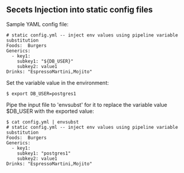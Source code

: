 ## Secets Injection into static config files

Sample YAML config file:

```
# static config.yml -- inject env values using pipeline variable substitution
Foods:  Burgers
Generics:
  - key1:
    subkey1: "${DB_USER}"
    subkey2: value1
Drinks: "EspressoMartini,Mojito"
```

Set the variable value in the environment:
```
$ export DB_USER=postgres1
```

Pipe the input file to 'envsubst' for it to replace the variable value $DB_USER with the exported value:

```
$ cat config.yml | envsubst
# static config.yml -- inject env values using pipeline variable substitution
Foods:  Burgers
Generics:
  - key1:
    subkey1: "postgres1"
    subkey2: value1
Drinks: "EspressoMartini,Mojito"
